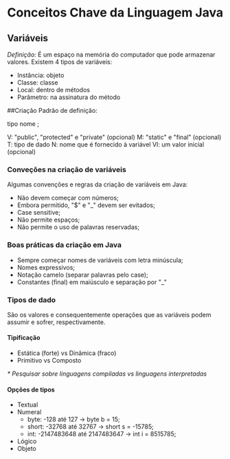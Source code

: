 # Conceitos Chave da Linguagem Java
## Variáveis
*Definição:* É um espaço na memória do computador que pode armazenar valores.
Existem 4 tipos de variáveis:
- Instância: objeto
- Classe: classe
- Local: dentro de métodos
- Parâmetro: na assinatura do método

##Criação
Padrão de definição:
<?visibilidade?>  <?modificador?> tipo nome <?=valor inicial?>;

V: "public", "protected" e "private" (opcional)
M: "static" e "final" (opcional)
T: tipo de dado
N: nome que é fornecido à variável
VI: um valor inicial (opcional)

### Conveções na criação de variáveis
Algumas convenções e regras da criação de variáveis em Java:
- Não devem começar com números;
- Embora permitido, "$" e "_" devem ser evitados;
- Case sensitive;
- Não permite espaços;
- Não permite o uso de palavras reservadas;

### Boas práticas da criação em Java
- Sempre começar nomes de variáveis com letra minúscula;
- Nomes expressivos;
- Notação camelo (separar palavras pelo case);
- Constantes (final) em maiúsculo e separação por "_"

### Tipos de dado
São os valores e consequentemente operações que as variáveis podem assumir e sofrer, respectivamente.
#### Tipificação
- Estática (forte) vs Dinâmica (fraco)
- Primitivo vs Composto

_* Pesquisar sobre linguagens compiladas vs linguagens interpretadas_

#### Opções de tipos
- Textual
- Numeral
  -  byte: -128 até 127 -> byte b = 15;
  -   short: -32768 até 32767 -> short s = -15785;
  -  int: -2147483648 até 2147483647 -> int i = 8515785;
- Lógico
- Objeto